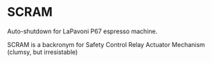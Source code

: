 # SCRAM
Auto-shutdown for LaPavoni P67 espresso machine.

SCRAM is a backronym for Safety Control Relay Actuator Mechanism (clumsy, but irresistable)
